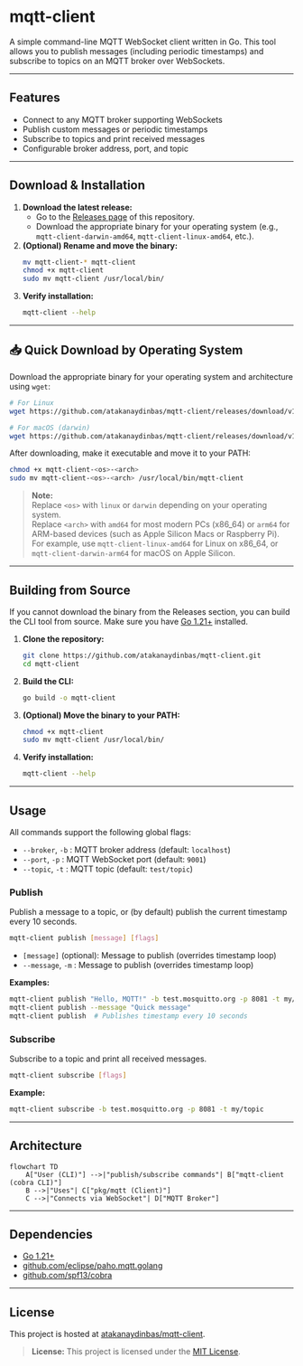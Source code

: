 # mqtt-client

A simple command-line MQTT WebSocket client written in Go. This tool allows you to publish messages (including periodic timestamps) and subscribe to topics on an MQTT broker over WebSockets.

---

## Features
- Connect to any MQTT broker supporting WebSockets
- Publish custom messages or periodic timestamps
- Subscribe to topics and print received messages
- Configurable broker address, port, and topic

---

## Download & Installation

1. **Download the latest release:**
   - Go to the [Releases page](https://github.com/atakanaydinbas/mqtt-client/releases) of this repository.
   - Download the appropriate binary for your operating system (e.g., `mqtt-client-darwin-amd64`, `mqtt-client-linux-amd64`, etc.).
2. **(Optional) Rename and move the binary:**
   ```sh
   mv mqtt-client-* mqtt-client
   chmod +x mqtt-client
   sudo mv mqtt-client /usr/local/bin/
   ```
3. **Verify installation:**
   ```sh
   mqtt-client --help
   ```

---

## 📥 Quick Download by Operating System

Download the appropriate binary for your operating system and architecture using `wget`:

```sh
# For Linux
wget https://github.com/atakanaydinbas/mqtt-client/releases/download/v1.0.0/mqtt-client-linux-<arch>

# For macOS (darwin)
wget https://github.com/atakanaydinbas/mqtt-client/releases/download/v1.0.0/mqtt-client-darwin-<arch>
```

After downloading, make it executable and move it to your PATH:

```sh
chmod +x mqtt-client-<os>-<arch>
sudo mv mqtt-client-<os>-<arch> /usr/local/bin/mqtt-client
```

> **Note:**  
> Replace `<os>` with `linux` or `darwin` depending on your operating system.  
> Replace `<arch>` with `amd64` for most modern PCs (x86_64) or `arm64` for ARM-based devices (such as Apple Silicon Macs or Raspberry Pi).  
> For example, use `mqtt-client-linux-amd64` for Linux on x86_64, or `mqtt-client-darwin-arm64` for macOS on Apple Silicon.

---

## Building from Source

If you cannot download the binary from the Releases section, you can build the CLI tool from source. Make sure you have [Go 1.21+](https://golang.org/) installed.

1. **Clone the repository:**
   ```sh
   git clone https://github.com/atakanaydinbas/mqtt-client.git
   cd mqtt-client
   ```
2. **Build the CLI:**
   ```sh
   go build -o mqtt-client
   ```
3. **(Optional) Move the binary to your PATH:**
   ```sh
   chmod +x mqtt-client
   sudo mv mqtt-client /usr/local/bin/
   ```
4. **Verify installation:**
   ```sh
   mqtt-client --help
   ```

---

## Usage

All commands support the following global flags:
- `--broker`, `-b`   : MQTT broker address (default: `localhost`)
- `--port`, `-p`     : MQTT WebSocket port (default: `9001`)
- `--topic`, `-t`    : MQTT topic (default: `test/topic`)

### Publish
Publish a message to a topic, or (by default) publish the current timestamp every 10 seconds.

```sh
mqtt-client publish [message] [flags]
```
- `[message]` (optional): Message to publish (overrides timestamp loop)
- `--message`, `-m`     : Message to publish (overrides timestamp loop)

**Examples:**
```sh
mqtt-client publish "Hello, MQTT!" -b test.mosquitto.org -p 8081 -t my/topic
mqtt-client publish --message "Quick message"
mqtt-client publish  # Publishes timestamp every 10 seconds
```

### Subscribe
Subscribe to a topic and print all received messages.

```sh
mqtt-client subscribe [flags]
```

**Example:**
```sh
mqtt-client subscribe -b test.mosquitto.org -p 8081 -t my/topic
```

---

## Architecture

```mermaid
flowchart TD
    A["User (CLI)"] -->|"publish/subscribe commands"| B["mqtt-client (cobra CLI)"]
    B -->|"Uses"| C["pkg/mqtt (Client)"]
    C -->|"Connects via WebSocket"| D["MQTT Broker"]
```

---

## Dependencies
- [Go 1.21+](https://golang.org/)
- [github.com/eclipse/paho.mqtt.golang](https://github.com/eclipse/paho.mqtt.golang)
- [github.com/spf13/cobra](https://github.com/spf13/cobra)

---

## License

This project is hosted at [atakanaydinbas/mqtt-client](https://github.com/atakanaydinbas/mqtt-client).

> **License:** This project is licensed under the [MIT License](LICENSE). 